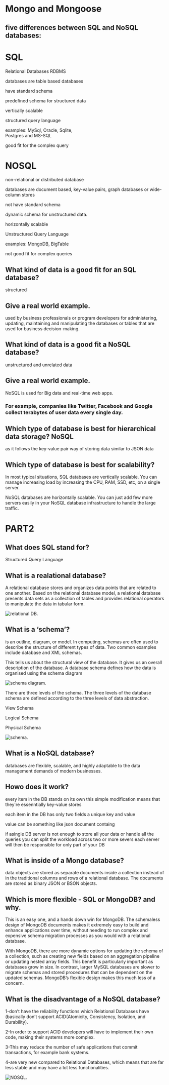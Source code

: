 # Mongo and Mongoose


 ## five differences between SQL and NoSQL databases:
 

# SQL                                  

 Relational Databases RDBMS             

 databases are table based databases   

have standard schema                    

predefined schema for structured data   

vertically scalable                   


structured query language                

examples: MySql, Oracle, Sqlite,             
Postgres and MS-SQL

 good fit for the complex query       

 # NOSQL

 non-relational or distributed database 

 databases are document based, key-value pairs, graph databases or wide-column stores

 not have standard schema

 dynamic schema for unstructured data.

 horizontally scalable

 Unstructured Query Language

 examples: MongoDB, BigTable 

  not good fit for complex queries


                         
                                    


## What kind of data is a good fit for an SQL database? 

structured

## Give a real world example.

used by business professionals or program developers for administering, updating, maintaining and manipulating the databases or tables that are used for business decision-making.

## What kind of data is a good fit a NoSQL database?

 unstructured and unrelated data

## Give a real world example.

NoSQL is used for Big data and real-time web apps. 

### For example, companies like Twitter, Facebook and Google collect terabytes of user data every single day.

## Which type of database is best for hierarchical data storage?  NoSQL

as it follows the key-value pair way of storing data similar to JSON data

## Which type of database is best for scalability?

 In most typical situations, SQL databases are vertically scalable. You can manage increasing load by increasing the CPU, RAM, SSD, etc, on a single server.


NoSQL databases are horizontally scalable. You can just add few more servers easily in your NoSQL database infrastructure to handle the large traffic.





# PART2

## What does SQL stand for?

 Structured Query Language

## What is a realational database?

A relational database stores and organizes data points that are related to one another. Based on the relational database model, a relational database presents data sets as a collection of tables and provides relational operators to manipulate the data in tabular form.

  ![relational DB](https://assets-global.website-files.com/5debb9b4f88fbc3f702d579e/5e3c1a71724a38245aa43b02_99bf70d46cc247be878de9d3a88f0c44.png).

## What is a ‘schema’?

is an outline, diagram, or model. In computing, schemas are often used to describe the structure of different types of data. Two common examples include database and XML schemas.

This tells us about the structural view of the database. It gives us an overall description of the database. A database schema defines how the data is organised using the schema diagram

![ schema diagram](https://s3.ap-south-1.amazonaws.com/afteracademy-server-uploads/what-is-schema-diagram-b8915aa44db73ede.jpg).

There are three levels of the schema. The three levels of the database schema are defined according to the three levels of data abstraction.

View Schema

Logical Schema

Physical Schema

![ schema ](https://s3.ap-south-1.amazonaws.com/afteracademy-server-uploads/what-is-a-schema-three-levels-of-schema-84a896db453efdac.jpg).  


## What is a NoSQL database?

databases are flexible, scalable, and highly adaptable to the data management demands of modern businesses.

## Howo does it work?

every item in the DB stands on its own this simple modification means that they're essenntially key-value stores 

each item in the DB has only two fields a unique key and value 

value can be something like json document containg 
 
 if asingle DB server is not enough to store all your  data or handle all the queries 
 you can split the workload across two or more severs each server will then be responsible for only  part of your DB

## What is inside of a Mongo database?

 data objects are stored as separate documents inside a collection instead of in the traditional columns and rows of a relational database. The documents are stored as binary JSON or BSON objects.

## Which is more flexible - SQL or MongoDB? and why.


This is an easy one, and a hands down win for MongoDB. The schemaless design of MongoDB documents makes it extremely easy to build and enhance applications over time, without needing to run complex and expensive schema migration processes as you would with a relational database.

With MongoDB, there are more dynamic options for updating the schema of a collection, such as creating new fields based on an aggregation pipeline or updating nested array fields. This benefit is particularly important as databases grow in size. In contrast, larger MySQL databases are slower to migrate schemas and stored procedures that can be dependent on the updated schemas. MongoDB’s flexible design makes this much less of a concern.

## What is the disadvantage of a NoSQL database?

1-don’t have the reliability functions which Relational Databases have (basically don’t support ACID(Atomicity, Consistency, Isolation, and Durability).

2-In order to support ACID developers will have to implement their own code, making their systems more complex.

3-This may reduce the number of safe applications that commit transactions, for example bank systems.

4-are very new compared to Relational Databases, which means that are far less stable and may have a lot less functionalities.

![ NOSQL ](https://res.cloudinary.com/practicaldev/image/fetch/s--c5dHJonR--/c_limit%2Cf_auto%2Cfl_progressive%2Cq_auto%2Cw_880/https://thepracticaldev.s3.amazonaws.com/i/h3qcpsvalz0mqqwnd7hk.png).  
